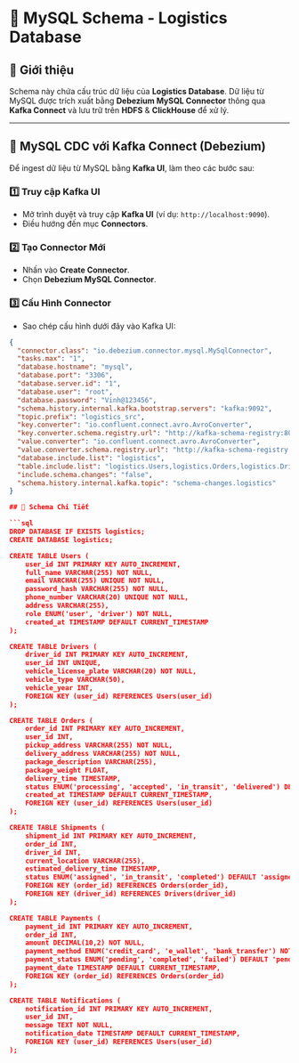 # 📄 MySQL Schema - Logistics Database

## 📖 Giới thiệu
Schema này chứa cấu trúc dữ liệu của **Logistics Database**. Dữ liệu từ MySQL được trích xuất bằng **Debezium MySQL Connector** thông qua **Kafka Connect** và lưu trữ trên **HDFS** & **ClickHouse** để xử lý.

---

## 🔗 MySQL CDC với Kafka Connect (Debezium)
Để ingest dữ liệu từ MySQL bằng **Kafka UI**, làm theo các bước sau:

### 1️⃣ Truy cập Kafka UI
- Mở trình duyệt và truy cập **Kafka UI** (ví dụ: `http://localhost:9090`).
- Điều hướng đến mục **Connectors**.

### 2️⃣ Tạo Connector Mới
- Nhấn vào **Create Connector**.
- Chọn **Debezium MySQL Connector**.

### 3️⃣ Cấu Hình Connector
- Sao chép cấu hình dưới đây vào Kafka UI:

```json
{
  "connector.class": "io.debezium.connector.mysql.MySqlConnector",
  "tasks.max": "1",
  "database.hostname": "mysql",
  "database.port": "3306",
  "database.server.id": "1",
  "database.user": "root",
  "database.password": "Vinh@123456",
  "schema.history.internal.kafka.bootstrap.servers": "kafka:9092",
  "topic.prefix": "logistics_src",
  "key.converter": "io.confluent.connect.avro.AvroConverter",
  "key.converter.schema.registry.url": "http://kafka-schema-registry:8081",
  "value.converter": "io.confluent.connect.avro.AvroConverter",
  "value.converter.schema.registry.url": "http://kafka-schema-registry:8081",
  "database.include.list": "logistics",
  "table.include.list": "logistics.Users,logistics.Orders,logistics.Drivers,logistics.Payments,logistics.Shipments",
  "include.schema.changes": "false",
  "schema.history.internal.kafka.topic": "schema-changes.logistics"
}

## 📂 Schema Chi Tiết

```sql
DROP DATABASE IF EXISTS logistics;
CREATE DATABASE logistics;

CREATE TABLE Users (
    user_id INT PRIMARY KEY AUTO_INCREMENT,
    full_name VARCHAR(255) NOT NULL,
    email VARCHAR(255) UNIQUE NOT NULL,
    password_hash VARCHAR(255) NOT NULL,
    phone_number VARCHAR(20) UNIQUE NOT NULL,
    address VARCHAR(255),
    role ENUM('user', 'driver') NOT NULL,
    created_at TIMESTAMP DEFAULT CURRENT_TIMESTAMP
);

CREATE TABLE Drivers (
    driver_id INT PRIMARY KEY AUTO_INCREMENT,
    user_id INT UNIQUE,
    vehicle_license_plate VARCHAR(20) NOT NULL,
    vehicle_type VARCHAR(50),
    vehicle_year INT,
    FOREIGN KEY (user_id) REFERENCES Users(user_id)
);

CREATE TABLE Orders (
    order_id INT PRIMARY KEY AUTO_INCREMENT,
    user_id INT,
    pickup_address VARCHAR(255) NOT NULL,
    delivery_address VARCHAR(255) NOT NULL,
    package_description VARCHAR(255),
    package_weight FLOAT,
    delivery_time TIMESTAMP,
    status ENUM('processing', 'accepted', 'in_transit', 'delivered') DEFAULT 'processing',
    created_at TIMESTAMP DEFAULT CURRENT_TIMESTAMP,
    FOREIGN KEY (user_id) REFERENCES Users(user_id)
);

CREATE TABLE Shipments (
    shipment_id INT PRIMARY KEY AUTO_INCREMENT,
    order_id INT,
    driver_id INT,
    current_location VARCHAR(255),
    estimated_delivery_time TIMESTAMP,
    status ENUM('assigned', 'in_transit', 'completed') DEFAULT 'assigned',
    FOREIGN KEY (order_id) REFERENCES Orders(order_id),
    FOREIGN KEY (driver_id) REFERENCES Drivers(driver_id)
);

CREATE TABLE Payments (
    payment_id INT PRIMARY KEY AUTO_INCREMENT,
    order_id INT,
    amount DECIMAL(10,2) NOT NULL,
    payment_method ENUM('credit_card', 'e_wallet', 'bank_transfer') NOT NULL,
    payment_status ENUM('pending', 'completed', 'failed') DEFAULT 'pending',
    payment_date TIMESTAMP DEFAULT CURRENT_TIMESTAMP,
    FOREIGN KEY (order_id) REFERENCES Orders(order_id)
);

CREATE TABLE Notifications (
    notification_id INT PRIMARY KEY AUTO_INCREMENT,
    user_id INT,
    message TEXT NOT NULL,
    notification_date TIMESTAMP DEFAULT CURRENT_TIMESTAMP,
    FOREIGN KEY (user_id) REFERENCES Users(user_id)
);
